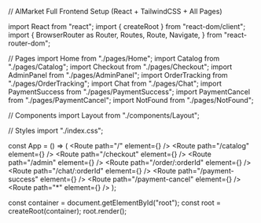 // AlMarket Full Frontend Setup (React + TailwindCSS + All Pages)

import React from "react"; import { createRoot } from "react-dom/client"; import { BrowserRouter as Router, Routes, Route, Navigate, } from "react-router-dom";

// Pages import Home from "./pages/Home"; import Catalog from "./pages/Catalog"; import Checkout from "./pages/Checkout"; import AdminPanel from "./pages/AdminPanel"; import OrderTracking from "./pages/OrderTracking"; import Chat from "./pages/Chat"; import PaymentSuccess from "./pages/PaymentSuccess"; import PaymentCancel from "./pages/PaymentCancel"; import NotFound from "./pages/NotFound";

// Components import Layout from "./components/Layout";

// Styles import "./index.css";

const App = () => ( <Router> <Layout> <Routes> <Route path="/" element={<Home />} /> <Route path="/catalog" element={<Catalog />} /> <Route path="/checkout" element={<Checkout />} /> <Route path="/admin" element={<AdminPanel />} /> <Route path="/order/:orderId" element={<OrderTracking />} /> <Route path="/chat/:orderId" element={<Chat />} /> <Route path="/payment-success" element={<PaymentSuccess />} /> <Route path="/payment-cancel" element={<PaymentCancel />} /> <Route path="*" element={<NotFound />} /> </Routes> </Layout> </Router> );

const container = document.getElementById("root"); const root = createRoot(container); root.render(<App />);

